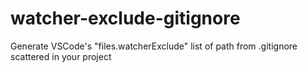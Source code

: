 # watcher-exclude-gitignore
Generate VSCode's "files.watcherExclude" list of path from .gitignore scattered in your project
